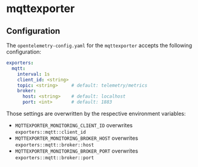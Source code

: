 # mqttexporter

## Configuration

The `opentelemetry-config.yaml` for the `mqttexporter` accepts the following configuration:

```yaml
exporters:
  mqtt:
    interval: 1s
    client_id: <string> 
    topic: <string>     # default: telemetry/metrics
    broker:
      host: <string>    # default: localhost
      port: <int>       # default: 1883
```

Those settings are overwritten by the respective environment variables:

- `MQTTEXPORTER_MONITORING_CLIENT_ID` overwrites `exporters::mqtt::client_id`
- `MQTTEXPORTER_MONITORING_BROKER_HOST` overwrites `exporters::mqtt::broker::host`
- `MQTTEXPORTER_MONITORING_BROKER_PORT` overwrites `exporters::mqtt::broker::port`
